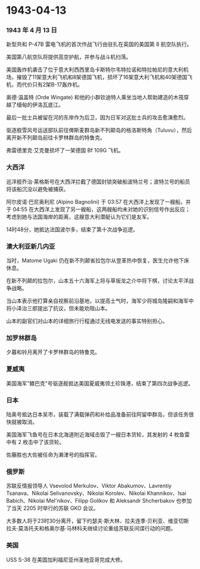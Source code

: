 # 1943-04-13

### 1943 年 4 月 13 日

新型共和 P-47B 雷电飞机的首次作战飞行由驻扎在英国的美国第 8 航空队执行。

美国第八航空队将提供高空护航，并参与战斗机扫荡。

美国轰炸机袭击了位于意大利西西里岛卡斯特尔韦特拉诺和特拉帕尼的意大利机场，摧毁了11架意大利飞机和8架德国飞机，损坏了16架意大利飞机和40架德国飞机，而代价只有2架B-17轰炸机。

奥德·温盖特 (Orde Wingate)
和他的小群钦迪特人乘坐当地人帮助建造的木筏穿越了缅甸的伊洛瓦底江。

最后一批士兵被留在河的东岸作为后卫，因为日军对这批士兵的攻击愈演愈烈。

驱逐舰雪风号运送部队前往俾斯麦群岛新不列颠岛的格洛斯特角（Tuluvu），然后离开新不列颠岛前往卡罗林群岛的特鲁克。

弗雷德里克·艾克曼损坏了一架德国 Bf 109G 飞机。

### 大西洋

巡洋舰乔治·莱格斯号在大西洋拦截了德国封锁突破船波特兰号；波特兰号的船员将该船沉没以避免被捕获。

阿尔皮诺·巴尼奥利尼 (Alpino Bagnolini) 于 03:57
在大西洋上发现了一艘船，并于 04:55
在大西洋上发现了另一艘船，这两艘船均未对她的识别信号作出反应；考虑到她与法国海岸的距离，这艘意大利潜艇认为它们是友军。

14时48分，她抵达法国波尔多，结束了第十次战争巡逻。

### 澳大利亚新几内亚

当时，Matome Ugaki
仍在新不列颠省拉包尔从登革热中恢复，医生允许他下床休息。

在新不列颠的拉包尔，山本五十六海军上将与草坂龙之介中将下棋，讨论太平洋战争战略。

当山本表示他打算亲自视察前沿基地，以提高士气时，海军少将城岛隆嗣和海军中将小泽治三郎提出了抗议，但未能劝阻山本。

山本的副官们对山本的详细旅行行程通过无线电发送的事实特别担心。

### 加罗林群岛

夕暮和铃月离开了卡罗林群岛的特鲁克。

### 夏威夷

美国海军"鳍巴克"号驱逐舰抵达美国夏威夷领土珍珠港，结束了第四次战争巡逻。

### 日本

陆奥号抵达日本吴市，装载了满载弹药和补给品准备前往阿留申群岛，但该任务很快就被取消。

美国海军飞鱼号在日本北海道附近海域击毁了一艘日本货轮，其发射的 4
枚鱼雷中有 2 枚击中了该货轮。

佐藤胜也大佐被任命为濑津号的指挥官。

### 俄罗斯

苏联反情报领导人 Vsevolod Merkulov、Viktor Abakumov、Lavrentiy
Tsanava、Nikolai Selivanovsky、Nikolai Korolev、Nikolai Khannikov、Isai
Babich、Nikolai Mel\'nikov、Filipp Golikov 和 Aleksandr Shcherbakov
也参加了当天 2205 时举行的苏联 GKO 会议。

大多数人将于23时30分离开，留下约瑟夫·斯大林、拉夫连季·贝利亚、维亚切斯拉夫·莫洛托夫和格奥尔基·马林科夫继续讨论重组苏联反间谍行动的问题。

### 美国

USS S-38 在美国加利福尼亚州圣地亚哥完成大修。
